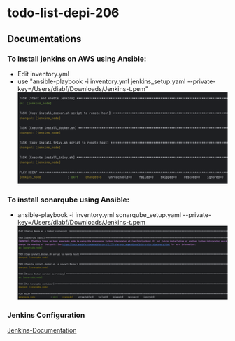 # todo-list-depi-206

## Documentations
### To Install jenkins on AWS using Ansible:
  - Edit inventory.yml
  - use "ansible-playbook -i inventory.yml jenkins_setup.yaml --private-key=/Users/diabf/Downloads/Jenkins-t.pem"
  ![img.png](img.png)

### To install sonarqube using Ansible:
-   ansible-playbook -i inventory.yml sonarqube_setup.yaml --private-key=/Users/diabf/Downloads/Jenkins-t.pem
![img_2.png](img_2.png)

### Jenkins Configuration
[Jenkins-Documentation](JENKINS-README.md)
